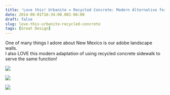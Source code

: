 ```yaml
---
title: 'Love this! Urbanite = Recycled Concrete: Modern Alternative for Adobe  '
date: 2014-08-01T16:34:00.001-06:00
draft: false
slug: love-this-urbanite-recycled-concrete
tags: [Great Design]
---
```


One of many things I adore about New Mexico is our adobe landscape walls.  
I also LOVE this modern adaptation of using recycled concrete sidewalk to serve the same function!  
  

![](/images/blog/legacy/IMG_2500+(Large).JPG)

  

![](/images/blog/legacy/IMG_2502+(Large).JPG)

  

![](/images/blog/legacy/IMG_2503+(Large).JPG)